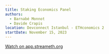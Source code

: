 ```yaml
---
title: Staking Economics Panel
authors:
  - Barnabé Monnot
  - Davide Crapis
location: Devconnect Istanbul - ETHconomics 2
startDate: November 15, 2023
---
```


[Watch on app.streameth.org](https://app.streameth.org/devconnect/ethconomics/session/staking_economics_panel)
